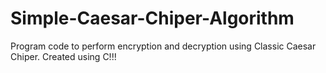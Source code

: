 # Simple-Caesar-Chiper-Algorithm
Program code to perform encryption and decryption using Classic Caesar Chiper. Created using C!!!
